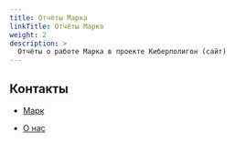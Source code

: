 ```yaml
---
title: Отчёты Марка
linkTitle: Отчёты Марка 
weight: 2
description: >
  Отчёты о работе Марка в проекте Киберполигон (сайт)
---
```


## Контакты
- [Марк](https://t.me/zertmark) 

- [О нас](../../about_us/)
